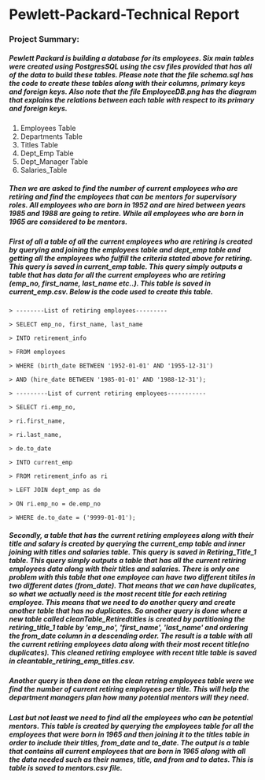 # Pewlett-Packard-Technical Report
### Project Summary:
##### Pewlett Packard is building a database for its employees. Six main tables were created using PostgresSQL using the csv files provided that has all of the data to build these tables.  Please note that the file ***schema.sql*** has the code to create these tables along with their columns, primary keys and foreign keys.  Also note that the file ***EmployeeDB.png*** has the diagram that explains the relations between each table with respect to its primary and foreign keys.
 1. Employees Table
 2. Departments Table
 3. Titles Table
 4. Dept_Emp Table
 5. Dept_Manager Table
 6. Salaries_Table
 ##### Then we are asked to find the number of current employees who are retiring and find the employees that can be mentors for supervisory roles. All employees who are born in 1952 and are hired between years 1985 and 1988 are going to retire. While all employees who are born in 1965 are considered to be mentors. 
 
 ##### First of all a table of all the current employees who are retiring is created by querying and joining the employees table and dept_emp table  and getting all the employees who fulfill the criteria stated above for retiring. This query is saved in  ***current_emp*** table.  This query simply outputs a table that has data for all the current employees who are retiring (emp_no, first_name, last_name etc..). This table is saved in ***current_emp.csv***. Below is the code used to create this table.
 
	> --------List of retiring employees--------- 

	> SELECT emp_no, first_name, last_name

	> INTO retirement_info

	> FROM employees

	> WHERE (birth_date BETWEEN '1952-01-01' AND '1955-12-31')

	> AND (hire_date BETWEEN '1985-01-01' AND '1988-12-31');

	> ---------List of current retiring employees-----------

	> SELECT ri.emp_no,

	> ri.first_name,
	
	> ri.last_name,
	
	> de.to_date
	
	> INTO current_emp
	
	> FROM retirement_info as ri
	
	> LEFT JOIN dept_emp as de
	
	> ON ri.emp_no = de.emp_no
	
	> WHERE de.to_date = ('9999-01-01');
 
 ##### Secondly, a table that has the current retiring employees along with their title and salary is created by querying the current_emp table and inner joining with titles and salaries table. This query is saved in  ***Retiring_Title_1*** table.  This query simply outputs a table that has all the current retiring employees data along with their titles and salaries.  There is only one problem with this table that one employee can have two different titiles in two different dates (from_date).  That means that we can have duplicates, so what we actually need is the most recent title for each retiring employee.  This means that we need to do another query and create another table that has no duplicates.  So another query is done where a new table called ***cleanTable_Retiredtitles*** is created by partitioning the ***retiring_title_1*** table by 'emp_no', 'first_name', 'last_name' and ordering the from_date column in a descending order. The result is a table with all the current retiring employees data along with their most recent title(no duplicates). This cleaned retiring employee with recent title table is saved in ***cleantable_retiring_emp_titles.csv***.  
##### Another query is then done on the clean retring employees table were we find the number of current retiring employees per title.  This will help the department managers plan how many potential mentors will they need.
 
 ##### Last but not least we need to find all the employees who can be potential mentors.  This table is created by querying the employees table for all the employees that were born in 1965 and then joining it to the titles table in order to include their titles, from_date and to_date. The output is a table that contains all current employees that are born in 1965 along with all the data needed such as their names, title, and from and to dates. This is table is saved to ***mentors.csv*** file.
